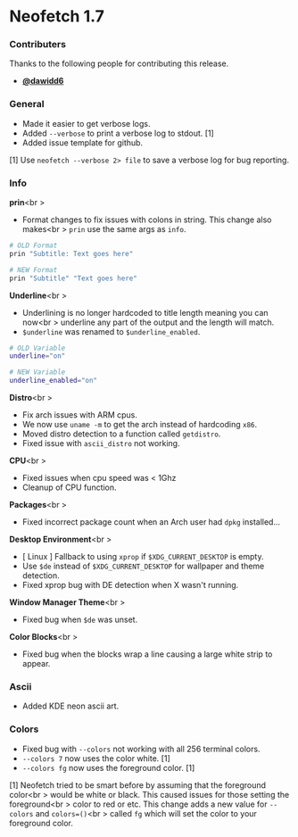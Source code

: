 # Neofetch 1.7


### Contributers

Thanks to the following people for contributing this release.

- **[@dawidd6](https://github.com/dawidd6)**


### General

- Made it easier to get verbose logs.
- Added `--verbose` to print a verbose log to stdout. \[1\]
- Added issue template for github.

\[1\] Use `neofetch --verbose 2> file` to save a verbose log for bug reporting.

### Info

**prin**<br \>
- Format changes to fix issues with colons in string. This change also makes<br \>
`prin` use the same args as `info`.

```sh
# OLD Format
prin "Subtitle: Text goes here"

# NEW Format
prin "Subtitle" "Text goes here"
```

**Underline**<br \>
- Underlining is no longer hardcoded to title length meaning you can now<br \>
underline any part of the output and the length will match.
- `$underline` was renamed to `$underline_enabled`.

```sh
# OLD Variable
underline="on"

# NEW Variable
underline_enabled="on"
```

**Distro**<br \>
- Fix arch issues with ARM cpus.
- We now use `uname -m` to get the arch instead of hardcoding `x86`.
- Moved distro detection to a function called `getdistro`.
- Fixed issue with `ascii_distro` not working.

**CPU**<br \>
- Fixed issues when cpu speed was < 1Ghz
- Cleanup of CPU function.

**Packages**<br \>
- Fixed incorrect package count when an Arch user had `dpkg` installed...

**Desktop Environment**<br \>
- [ Linux ] Fallback to using `xprop` if `$XDG_CURRENT_DESKTOP` is empty.
- Use `$de` instead of `$XDG_CURRENT_DESKTOP` for wallpaper and theme detection.
- Fixed xprop bug with DE detection when X wasn't running.

**Window Manager Theme**<br \>
- Fixed bug when `$de` was unset.

**Color Blocks**<br \>
- Fixed bug when the blocks wrap a line causing a large white strip to appear.


### Ascii

- Added KDE neon ascii art.

### Colors

- Fixed bug with `--colors` not working with all 256 terminal colors.
- `--colors 7` now uses the color white. \[1\]
- `--colors fg` now uses the foreground color. \[1\]

\[1\] Neofetch tried to be smart before by assuming that the foreground color<br \>
would be white or black. This caused issues for those setting the foreground<br \>
color to red or etc. This change adds a new value for `--colors` and `colors=()`<br \>
called `fg` which will set the color to your foreground color.
